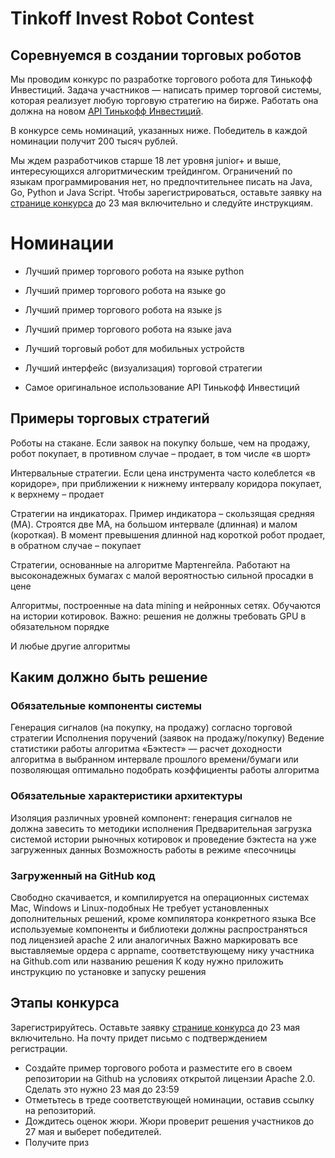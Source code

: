 # Tinkoff Invest Robot Contest
## Соревнуемся в создании торговых роботов

Мы проводим конкурс по разработке торгового робота для Тинькофф Инвестиций. Задача участников — написать пример торговой системы, которая реализует любую торговую стратегию на бирже. Работать она должна на новом [API Тинькофф Инвестиций](https://github.com/Tinkoff/investAPI). 

В конкурсе семь номинаций, указанных ниже. Победитель в каждой номинации получит 200 тысяч рублей. 

Мы ждем разработчиков старше 18 лет уровня junior+ и выше, интересующихся алгоритмическим трейдингом. Ограничений по языкам программирования нет, но предпочтительнее писать на Java, Go, Python и Java Script. Чтобы зарегистрироваться, оставьте заявку на [странице конкурса](https://meetup.tinkoff.ru/event/tinkoff-invest-robot-contest/) до 23 мая включительно и следуйте инструкциям. 

# Номинации 

- Лучший пример торгового робота на языке python 

- Лучший пример торгового робота на языке go 

- Лучший пример торгового робота на языке js 

- Лучший пример торгового робота на языке java

- Лучший торговый робот для мобильных устройств 

- Лучший интерфейс (визуализация) торговой стратегии

- Самое оригинальное использование API Тинькофф Инвестиций


## Примеры торговых стратегий
Роботы на стакане. 
Если заявок на покупку больше, чем на продажу, робот покупает, в противном случае – продает, в том числе «в шорт»

Интервальные стратегии. 
Если цена инструмента часто колеблется «в коридоре», при приближении к нижнему интервалу коридора покупает, к верхнему – продает

Стратегии на индикаторах. 
Пример индикатора – скользящая средняя (MA). Строятся две MA, на большом интервале (длинная) и малом (короткая). В момент превышения длинной над короткой робот продает, в обратном случае – покупает

Стратегии, основанные на алгоритме Мартенгейла. 
Работают на высоконадежных бумагах с малой вероятностью сильной просадки в цене

Алгоритмы, построенные на data mining и нейронных сетях. 
Обучаются на истории котировок. Важно: решения не должны требовать GPU в обязательном порядке

И любые другие алгоритмы

## Каким должно быть решение

### Обязательные компоненты системы

Генерация сигналов (на покупку, на продажу) согласно торговой стратегии
Исполнения поручений (заявок на продажу/покупку)
Ведение статистики работы алгоритма
«Бэктест» — расчет доходности алгоритма в выбранном интервале прошлого времени/бумаги или позволяющая оптимально подобрать коэффициенты работы алгоритма

### Обязательные характеристики архитектуры

Изоляция различных уровней компонент: генерация сигналов не должна завесить то методики исполнения
Предварительная загрузка системой истории рыночных котировок и проведение бэктеста на уже загруженных данных
Возможность работы в режиме «песочницы

### Загруженный на GitHub код

Свободно скачивается, и компилируется на операционных системах Mac, Windows и Linux-подобных
Не требует установленных дополнительных решений, кроме компилятора конкретного языка
Все используемые компоненты и библиотеки должны распространяться под лицензией apache 2 или аналогичных
Важно маркировать все выставляемые ордера с appname, соответствующему нику участника на Github.com или названию решения
К коду нужно приложить инструкцию по установке и запуску решения

## Этапы конкурса 

Зарегистрируйтесь. Оставьте заявку [странице конкурса](https://meetup.tinkoff.ru/event/tinkoff-invest-robot-contest/) до 23 мая включительно. На почту придет письмо с подтверждением регистрации.

- Создайте пример торгового робота и разместите его в своем репозитории на Github на условиях открытой лицензии Apache 2.0. Сделать это нужно 23 мая до 23:59
- Отметьтесь в треде соответствующей номинации, оставив ссылку на репозиторий.
- Дождитесь оценок жюри. Жюри проверит решения участников до 27 мая и выберет победителей.
- Получите приз 







